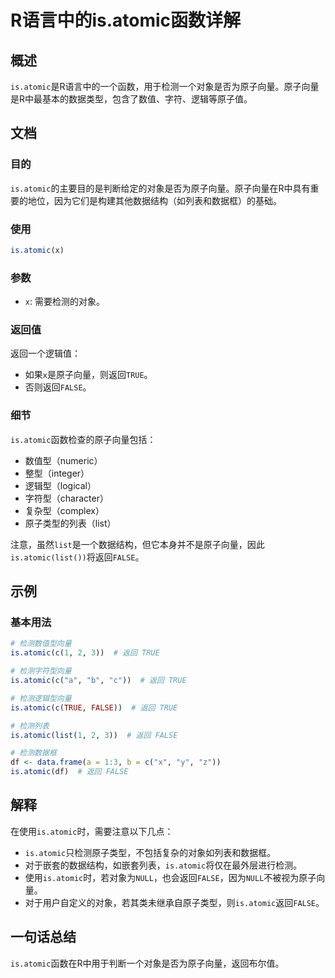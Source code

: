 <!--
Meta Description: # R语言中的is.atomic函数详解 ## 概述 `is.atomic`是R语言中的一个函数，用于检测一个对象是否为原子向量。原子向量是R中最基本的数据类型，包含了数值、字符、逻辑等原子值。 ## 文档 ### 目的 `is.atomic`的主要目的是判断给定的对象是否为原子向量。原子向量在R中...
Meta Keywords: atomic, false, true, list, null
-->

# R语言中的is.atomic函数详解

## 概述
`is.atomic`是R语言中的一个函数，用于检测一个对象是否为原子向量。原子向量是R中最基本的数据类型，包含了数值、字符、逻辑等原子值。

## 文档
### 目的
`is.atomic`的主要目的是判断给定的对象是否为原子向量。原子向量在R中具有重要的地位，因为它们是构建其他数据结构（如列表和数据框）的基础。

### 使用
```R
is.atomic(x)
```

### 参数
- `x`: 需要检测的对象。

### 返回值
返回一个逻辑值：
- 如果`x`是原子向量，则返回`TRUE`。
- 否则返回`FALSE`。

### 细节
`is.atomic`函数检查的原子向量包括：
- 数值型（numeric）
- 整型（integer）
- 逻辑型（logical）
- 字符型（character）
- 复杂型（complex）
- 原子类型的列表（list）

注意，虽然`list`是一个数据结构，但它本身并不是原子向量，因此`is.atomic(list())`将返回`FALSE`。

## 示例
### 基本用法
```R
# 检测数值型向量
is.atomic(c(1, 2, 3))  # 返回 TRUE

# 检测字符型向量
is.atomic(c("a", "b", "c"))  # 返回 TRUE

# 检测逻辑型向量
is.atomic(c(TRUE, FALSE))  # 返回 TRUE

# 检测列表
is.atomic(list(1, 2, 3))  # 返回 FALSE

# 检测数据框
df <- data.frame(a = 1:3, b = c("x", "y", "z"))
is.atomic(df)  # 返回 FALSE
```

## 解释
在使用`is.atomic`时，需要注意以下几点：
- `is.atomic`只检测原子类型，不包括复杂的对象如列表和数据框。
- 对于嵌套的数据结构，如嵌套列表，`is.atomic`将仅在最外层进行检测。
- 使用`is.atomic`时，若对象为`NULL`，也会返回`FALSE`，因为`NULL`不被视为原子向量。
- 对于用户自定义的对象，若其类未继承自原子类型，则`is.atomic`返回`FALSE`。

## 一句话总结
`is.atomic`函数在R中用于判断一个对象是否为原子向量，返回布尔值。